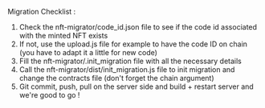Migration Checklist : 



1. Check the nft-migrator/code_id.json file to see if the code id associated with the minted NFT exists
2. If not, use the upload.js file for example to have the code ID on chain (you have to adapt it a little for new code)
3. Fill the nft-migrator/.init_migration file with all the necessary details
4. Call the nft-migrator/dist/init_migration.js file to init migration and change the contracts file
	 (don't forget the chain argument)
5. Git commit, push, pull on the server side and build + restart server and we're good to go !

